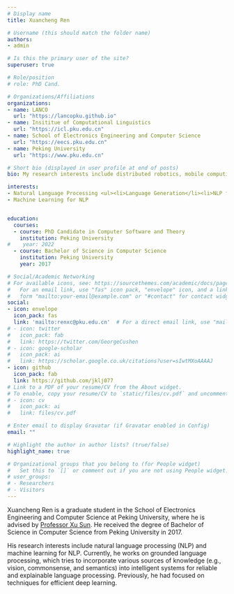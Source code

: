 ```yaml
---
# Display name
title: Xuancheng Ren

# Username (this should match the folder name)
authors:
- admin

# Is this the primary user of the site?
superuser: true

# Role/position
# role: PhD Cand.

# Organizations/Affiliations
organizations:
- name: LANCO
  url: "https://lancopku.github.io"
- name: Insititue of Computational Linguistics
  url: "https://icl.pku.edu.cn"
- name: School of Electronics Engineering and Computer Science
  url: "https://eecs.pku.edu.cn"
- name: Peking University
  url: "https://www.pku.edu.cn"

# Short bio (displayed in user profile at end of posts)
bio: My research interests include distributed robotics, mobile computing and programmable matter.

interests:
- Natural Language Processing <ul><li>Language Generation</li><li>NLP for Chinese</li></ul>
- Machine Learning for NLP


education:
  courses:
  - course: PhD Candidate in Computer Software and Theory
    institution: Peking University
#    year: 2022
  - course: Bachelor of Science in Computer Science
    institution: Peking University
    year: 2017

# Social/Academic Networking
# For available icons, see: https://sourcethemes.com/academic/docs/page-builder/#icons
#   For an email link, use "fas" icon pack, "envelope" icon, and a link in the
#   form "mailto:your-email@example.com" or "#contact" for contact widget.
social:
- icon: envelope
  icon_pack: fas
  link: 'mailto:renxc@pku.edu.cn'  # For a direct email link, use "mailto:test@example.org".
# - icon: twitter
#   icon_pack: fab
#   link: https://twitter.com/GeorgeCushen
# - icon: google-scholar
#   icon_pack: ai
#   link: https://scholar.google.co.uk/citations?user=sIwtMXoAAAAJ
- icon: github
  icon_pack: fab
  link: https://github.com/jklj077
# Link to a PDF of your resume/CV from the About widget.
# To enable, copy your resume/CV to `static/files/cv.pdf` and uncomment the lines below.
# - icon: cv
#   icon_pack: ai
#   link: files/cv.pdf

# Enter email to display Gravatar (if Gravatar enabled in Config)
email: ""

# Highlight the author in author lists? (true/false)
highlight_name: true

# Organizational groups that you belong to (for People widget)
#   Set this to `[]` or comment out if you are not using People widget.
# user_groups:
# - Researchers
# - Visitors
---
```


Xuancheng Ren is a graduate student in the School of Electronics Engineering and Computer Science at Peking University, where he is advised by [Professor Xu Sun](http://xusun.org). He received the degree of Bachelor of Science in Computer Science from Peking University in 2017.

His research interests include natural language processing (NLP) and machine learning for NLP. Currently, he works on grounded language processing, which tries to incorporate various sources of knowledge (e.g., vision, commonsense, and semantics) into intelligent systems for reliable and explainable language processing. Previously, he had focused on techniques for efficient deep learning.
